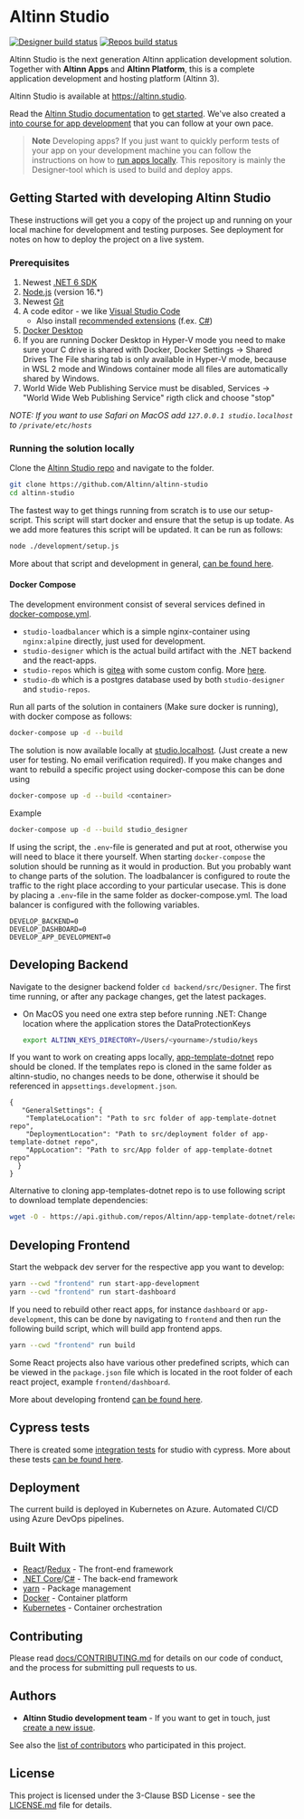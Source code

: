 # Altinn Studio

[![Designer build status](https://dev.azure.com/brreg/altinn-studio/_apis/build/status/altinn-studio/designer-master?label=studio/designer)](https://dev.azure.com/brreg/altinn-studio/_build/latest?definitionId=18)
[![Repos build status](https://dev.azure.com/brreg/altinn-studio/_apis/build/status/altinn-studio/repositories-master?label=studio/repos)](https://dev.azure.com/brreg/altinn-studio/_build/latest?definitionId=28)

Altinn Studio is the next generation Altinn application development solution. Together with **Altinn Apps** and
**Altinn Platform**, this is a complete application development and hosting platform (Altinn 3).

Altinn Studio is available at <https://altinn.studio>.

Read the [Altinn Studio documentation](https://docs.altinn.studio/) to [get started](https://docs.altinn.studio/app/getting-started/).
We've also created a [into course for app development](https://docs.altinn.studio/app/app-dev-course/) that you can follow at your own pace.

> **Note** Developing apps?
> If you just want to quickly perform tests of your app on your development machine you can follow the instructions on
> how to [run apps locally](https://github.com/Altinn/app-localtest). This repository is mainly the Designer-tool which is used to build and
> deploy apps.

## Getting Started with developing Altinn Studio

These instructions will get you a copy of the project up and running on your local machine for development and testing purposes.
See deployment for notes on how to deploy the project on a live system.

### Prerequisites

1. Newest [.NET 6 SDK][2]
2. [Node.js][3] (version 16.\*)
3. Newest [Git][4]
4. A code editor - we like [Visual Studio Code][5]
   - Also install [recommended extensions][6] (f.ex. [C#][7])
5. [Docker Desktop][8]
6. If you are running Docker Desktop in Hyper-V mode you need to make sure your C drive is shared with Docker, Docker
   Settings -> Shared Drives The File sharing tab is only available in Hyper-V mode, because in WSL 2 mode and Windows
   container mode all files are automatically shared by Windows.
7. World Wide Web Publishing Service must be disabled, Services -> "World Wide Web Publishing Service" rigth click and
   choose "stop"

_NOTE: If you want to use Safari on MacOS add `127.0.0.1 studio.localhost` to `/private/etc/hosts`_

### Running the solution locally

Clone the [Altinn Studio repo](https://github.com/Altinn/altinn-studio) and navigate to the folder.

```bash
git clone https://github.com/Altinn/altinn-studio
cd altinn-studio
```

The fastest way to get things running from scratch is to use our setup-script. This script will start docker and
ensure that the setup is up todate. As we add more features this script will be updated. It can be run as follows:

```bash
node ./development/setup.js
```

More about that script and development in general, [can be found here](development/README.md).

#### Docker Compose

The development environment consist of several services defined in [docker-compose.yml](docker-compose.yml).

- `studio-loadbalancer` which is a simple nginx-container using `nginx:alpine` directly, just used for development.
- `studio-designer` which is the actual build artifact with the .NET backend and the react-apps.
- `studio-repos` which is [gitea][20] with some custom config. More [here](gitea/README.md).
- `studio-db` which is a postgres database used by both `studio-designer` and `studio-repos`.

Run all parts of the solution in containers (Make sure docker is running), with docker compose as follows:

```bash
docker-compose up -d --build
```

The solution is now available locally at [studio.localhost](http://studio.localhost). (Just create a new user for testing. No email
verification required). If you make changes and want to rebuild a specific project using docker-compose this can be done using

```bash
docker-compose up -d --build <container>
```

Example

```bash
docker-compose up -d --build studio_designer
```

If using the script, the `.env`-file is generated and put at root, otherwise you will need to blace it there yourself.
When starting `docker-compose` the solution should be running as it would in production. But you probably want to change
parts of the solution. The loadbalancer is configured to route the traffic to the right place according to your
particular usecase. This is done by placing a `.env`-file in the same folder as docker-compose.yml. The load balancer
is configured with the following variables.

```text
DEVELOP_BACKEND=0
DEVELOP_DASHBOARD=0
DEVELOP_APP_DEVELOPMENT=0
```

## Developing Backend

Navigate to the designer backend folder `cd backend/src/Designer`. The first time running, or after any package changes,
get the latest packages.

- On MacOS you need one extra step before running .NET:
  Change location where the application stores the DataProtectionKeys
  ```bash
  export ALTINN_KEYS_DIRECTORY=/Users/<yourname>/studio/keys
  ```

If you want to work on creating apps locally, [app-template-dotnet](https://github.com/Altinn/app-template-dotnet) repo
should be cloned. If the templates repo is cloned in the same folder as altinn-studio, no changes needs to be done,
otherwise it should be referenced in `appsettings.development.json`.

```
{
   "GeneralSettings": {
    "TemplateLocation": "Path to src folder of app-template-dotnet repo",
    "DeploymentLocation": "Path to src/deployment folder of app-template-dotnet repo",
    "AppLocation": "Path to src/App folder of app-template-dotnet repo"
  }
}
```

Alternative to cloning app-templates-dotnet repo is to use following script to download template dependencies:

```sh
wget -O - https://api.github.com/repos/Altinn/app-template-dotnet/releases/latest | jq '.assets[]|select(.name | startswith("app-template-dotnet-") and endswith(".zip"))' | jq '.browser_download_url' | xargs wget -O apptemplate.zip && unzip apptemplate.zip && rm apptemplate.zip
```

## Developing Frontend

Start the webpack dev server for the respective app you want to develop:

```bash
yarn --cwd "frontend" run start-app-development
yarn --cwd "frontend" run start-dashboard
```

If you need to rebuild other react apps, for instance `dashboard` or `app-development`, this can be done by navigating
to `frontend` and then run the following build script, which will build app frontend apps.

```bash
yarn --cwd "frontend" run build
```

Some React projects also have various other predefined scripts, which can be viewed in the `package.json` file
which is located in the root folder of each react project, example `frontend/dashboard`.

More about developing frontend [can be found here](frontend/README.md).

## Cypress tests

There is created some [integration tests](https://github.com/Altinn/altinn-studio/tree/master/frontend/testing/cypress)
for studio with cypress. More about these tests [can be found here](frontend/testing/cypress/README.md).

## Deployment

The current build is deployed in Kubernetes on Azure. Automated CI/CD using Azure DevOps pipelines.

## Built With

- [React](https://reactjs.org/)/[Redux](https://redux.js.org/) - The front-end framework
- [.NET Core](https://docs.microsoft.com/en-us/dotnet/core/)/[C#](https://docs.microsoft.com/en-us/dotnet/csharp/) - The back-end framework
- [yarn](https://yarnpkg.com/) - Package management
- [Docker](https://www.docker.com/) - Container platform
- [Kubernetes](https://kubernetes.io/) - Container orchestration

## Contributing

Please read [docs/CONTRIBUTING.md](docs/CONTRIBUTING.md) for details on our code of conduct, and the process for submitting pull requests to us.

## Authors

- **Altinn Studio development team** - If you want to get in touch, just [create a new issue](https://github.com/Altinn/altinn-studio/issues/new).

See also the [list of contributors](https://github.com/Altinn/altinn-studio/graphs/contributors) who participated in this project.

## License

This project is licensed under the 3-Clause BSD License - see the [LICENSE.md](LICENSE.md) file for details.

[1]: https://docs.altinn.studio/
[2]: https://dotnet.microsoft.com/download/dotnet/6.0
[3]: https://nodejs.org
[4]: https://git-scm.com/downloads
[5]: https://code.visualstudio.com/Download
[6]: https://code.visualstudio.com/docs/editor/extension-gallery#_workspace-recommended-extensions
[7]: https://marketplace.visualstudio.com/items?itemName=ms-vscode.csharp
[8]: https://www.docker.com/products/docker-desktop
[9]: https://github.com/Altinn/altinn-studio
[10]: http://studio.localhost
[11]: https://reactjs.org/
[12]: https://redux.js.org/
[13]: https://docs.microsoft.com/en-us/dotnet/core/
[14]: https://docs.microsoft.com/en-us/dotnet/csharp/
[15]: https://yarnpkg.com/
[16]: https://www.docker.com/
[17]: https://kubernetes.io/
[18]: https://github.com/Altinn/altinn-studio/issues/new
[19]: https://github.com/Altinn/altinn-studio/graphs/contributors
[20]: https://gitea.io/
